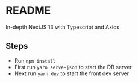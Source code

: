 # README

In-depth NextJS 13 with Typescript and Axios

## Steps

- Run `npm install`
- First run `yarn serve-json` to start the DB server
- Next run `yarn dev` to start the front dev server

